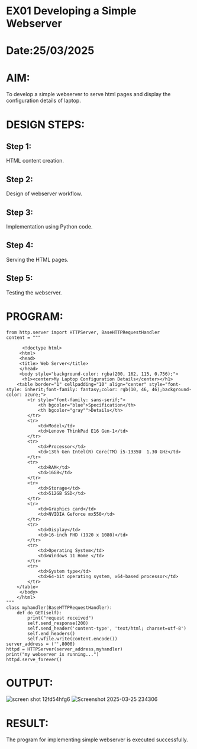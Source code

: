 # EX01 Developing a Simple Webserver

# Date:25/03/2025
# AIM:
To develop a simple webserver to serve html pages and display the configuration details of laptop.

# DESIGN STEPS:
## Step 1:
HTML content creation.

## Step 2:
Design of webserver workflow.

## Step 3:
Implementation using Python code.

## Step 4:
Serving the HTML pages.

## Step 5:
Testing the webserver.

# PROGRAM:
```
from http.server import HTTPServer, BaseHTTPRequestHandler
content = """

      <!doctype html>
     <html>
     <head>
     <title> Web Server</title>
     </head>
     <body style="background-color: rgba(200, 162, 115, 0.756);">
      <h1><center>My Laptop Configuration Details</center></h1>
    <table border="1" cellpadding="10" align="center" style="font-style: inherit;font-family: fantasy;color: rgb(10, 46, 46);background-color: azure;">
        <tr style="font-family: sans-serif;">
            <th bgcolor="blue">Specification</th>
            <th bgcolor="gray"">Details</th>
        </tr>
        <tr>
            <td>Model</td>
            <td>Lenovo ThinkPad E16 Gen-1</td>
        </tr>
        <tr>
            <td>Processor</td>
            <td>13th Gen Intel(R) Core(TM) i5-1335U  1.30 GHz</td>
        </tr>
        <tr>
            <td>RAM</td>
            <td>16GB</td>
        </tr>
        <tr>
            <td>Storage</td>
            <td>512GB SSD</td>
        </tr>
        <tr>
            <td>Graphics card</td>
            <td>NVIDIA Geforce mx550</td>
        </tr>
        <tr>
            <td>Display</td>
            <td>16-inch FHD (1920 x 1080)</td>
        </tr>
        <tr>
            <td>Operating System</td>
            <td>Windows 11 Home </td>
        </tr>
        <tr>
            <td>System type</td>
            <td>64-bit operating system, x64-based processor</td>
        </tr>
    </table>
     </body>
    </html>
"""
class myhandler(BaseHTTPRequestHandler):
    def do_GET(self):
        print("request received")
        self.send_response(200)
        self.send_header('content-type', 'text/html; charset=utf-8')
        self.end_headers()
        self.wfile.write(content.encode())
server_address = ('',8000)
httpd = HTTPServer(server_address,myhandler)
print("my webserver is running...")
httpd.serve_forever()
```
# OUTPUT:
![screen shot 12fd54hfg6](https://github.com/user-attachments/assets/77724ef2-f945-42fb-be26-124f6bab5284)
![Screenshot 2025-03-25 234306](https://github.com/user-attachments/assets/ebd28c02-fa31-4853-8495-3d3d715e520f)

# RESULT:
The program for implementing simple webserver is executed successfully.
